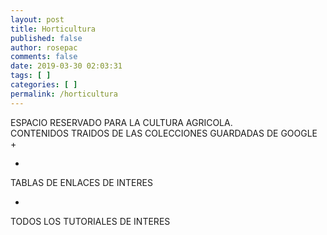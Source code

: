 ```yaml
---
layout: post
title: Horticultura
published: false
author: rosepac
comments: false
date: 2019-03-30 02:03:31
tags: [ ]
categories: [ ]
permalink: /horticultura
---
```

ESPACIO RESERVADO PARA LA CULTURA AGRICOLA.   
CONTENIDOS TRAIDOS DE LAS COLECCIONES GUARDADAS DE GOOGLE +   
  
+

TABLAS DE ENLACES DE INTERES

+

TODOS LOS TUTORIALES DE INTERES
